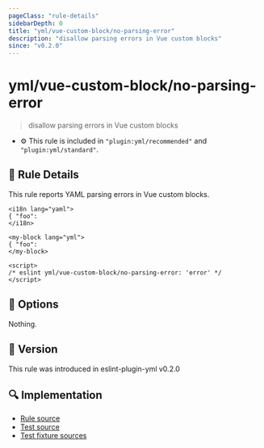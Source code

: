 ```yaml
---
pageClass: "rule-details"
sidebarDepth: 0
title: "yml/vue-custom-block/no-parsing-error"
description: "disallow parsing errors in Vue custom blocks"
since: "v0.2.0"
---
```


# yml/vue-custom-block/no-parsing-error

> disallow parsing errors in Vue custom blocks

- :gear: This rule is included in `"plugin:yml/recommended"` and `"plugin:yml/standard"`.

## :book: Rule Details

This rule reports YAML parsing errors in Vue custom blocks.

<eslint-code-block parser="vue-eslint-parser" file-name="sample.vue" language="html">

<!-- eslint-skip -->

```vue
<i18n lang="yaml">
{ "foo":
</i18n>

<my-block lang="yml">
{ "foo":
</my-block>

<script>
/* eslint yml/vue-custom-block/no-parsing-error: 'error' */
</script>
```

</eslint-code-block>

## :wrench: Options

Nothing.

## :rocket: Version

This rule was introduced in eslint-plugin-yml v0.2.0

## :mag: Implementation

- [Rule source](https://github.com/ota-meshi/eslint-plugin-yml/blob/master/src/rules/vue-custom-block/no-parsing-error.ts)
- [Test source](https://github.com/ota-meshi/eslint-plugin-yml/blob/master/tests/src/rules/vue-custom-block/no-parsing-error.ts)
- [Test fixture sources](https://github.com/ota-meshi/eslint-plugin-yml/tree/master/tests/fixtures/rules/vue-custom-block/no-parsing-error)
